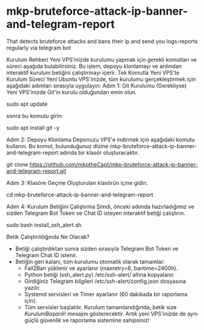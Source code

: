 # mkp-bruteforce-attack-ip-banner-and-telegram-report
That detects bruteforce attacks and bans their ip  and send you logs-reports regularly via telegram bot

Kurulum Rehberi
Yeni VPS'inizde kurulumu yapmak için gerekli komutları ve süreci aşağıda bulabilirsiniz. Bu işlem, depoyu klonlamayı ve ardından interaktif kurulum betiğini çalıştırmayı içerir.
Tek Komutla Yeni VPS'te Kurulum Süreci
Yeni Ubuntu VPS'inizde, tüm kurulumu gerçekleştirmek için aşağıdaki adımları sırasıyla uygulayın:
Adım 1: Git Kurulumu (Gerekliyse)
Yeni VPS'inizde Git'in kurulu olduğundan emin olun.

sudo apt update

sonra bu komutu girin:

sudo apt install git -y

Adım 2: Depoyu Klonlama
Deponuzu VPS'e indirmek için aşağıdaki komutu kullanın. Bu komut, bulunduğunuz dizine mkp-bruteforce-attack-ip-banner-and-telegram-report adında bir klasör oluşturacaktır.


git clone https://github.com/mkptheCapt/mkp-bruteforce-attack-ip-banner-and-telegram-report.git


Adım 3: Klasöre Geçme
Oluşturulan klasörün içine gidin.

cd mkp-bruteforce-attack-ip-banner-and-telegram-report

Adım 4: Kurulum Betiğini Çalıştırma
Şimdi, önceki adımda hazırladığımız ve sizden Telegram Bot Token ve Chat ID isteyen interaktif betiği çalıştırın.


sudo bash install_ssh_alert.sh


Betik Çalıştırıldığında Ne Olacak?
 * Betiği çalıştırdıktan sonra sizden sırasıyla Telegram Bot Token ve Telegram Chat ID istenir.
 * Betiğin geri kalanı, tüm kurulumu otomatik olarak tamamlar:
   * Fail2Ban yüklenir ve ayarlanır (maxretry=6, bantime=2400h).
   * Python betiği (ssh_alert.py) /etc/ssh-alert/ altına kopyalanır.
   * Girdiğiniz Telegram bilgileri /etc/ssh-alert/config.json dosyasına yazılır.
   * Systemd servisleri ve Timer ayarlanır (60 dakikada bir raporlama için).
   * Tüm servisler başlatılır.
Kurulum tamamlandığında, betik size $Kurulum Başarılı!$ mesajını gösterecektir.
Artık yeni VPS'inizde de aynı güçlü güvenlik ve raporlama sistemine sahipsiniz!
